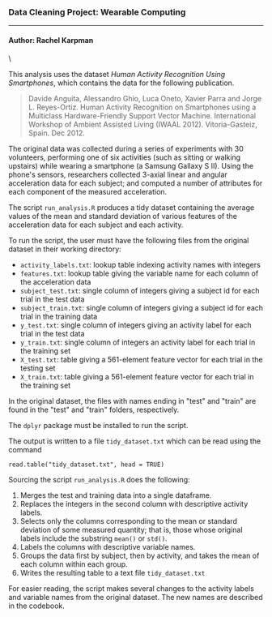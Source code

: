 ### Data Cleaning Project: Wearable Computing
***
#### Author: Rachel Karpman
\


This analysis uses the dataset _Human Activity Recognition Using Smartphones_, 
which contains the data for the following publication.

>Davide Anguita, Alessandro Ghio, Luca Oneto, Xavier Parra and 
Jorge L. Reyes-Ortiz. Human Activity Recognition on Smartphones 
using a Multiclass Hardware-Friendly Support Vector Machine. 
International Workshop of Ambient Assisted Living (IWAAL 2012). 
Vitoria-Gasteiz, Spain. Dec 2012.

The original data was collected during a series of experiments 
with 30 volunteers, performing one of six activities 
(such as sitting or walking upstairs) while wearing a smartphone (a Samsung Gallaxy S II).
 Using the phone's sensors, researchers collected 3-axial linear
 and angular acceleration data for each subject;
 and computed a number of attributes for each component 
of the measured acceleration.

The script `run_analysis.R` produces a tidy dataset containing
the average values of the mean and
standard deviation of various features of the acceleration data for 
each subject and each activity. 

To run the script, the user must have the following files from the 
original dataset in their working directory:

* `activity_labels.txt`: lookup table indexing activity names with integers
* `features.txt`: lookup table giving the variable name for each column of the acceleration data
* `subject_test.txt`: single column of integers giving a subject id for each 
trial in the test data
* `subject_train.txt`: single column of integers giving a subject id for each trial in the training data
* `y_test.txt`: single column of integers giving an activity label for each trial in the test data
* `y_train.txt`: single column of integers an activity label for each trial in 
the training set
* `X_test.txt`: table giving a 561-element feature vector for 
each trial in the testing set
* `X_train.txt`: table giving a 561-element feature vector for 
each trial in the training set


In the original dataset, the files with names ending in "test" and "train" 
are found in the "test" and "train" folders, respectively.

The `dplyr` package must be installed to run the script.

The output is written to a file `tidy_dataset.txt` which can be read using the 
 command
    
```
read.table("tidy_dataset.txt", head = TRUE)
```
  
Sourcing the script `run_analysis.R` does the following:

1. Merges the test and training data into a single dataframe.
2. Replaces the integers in the second column with descriptive activity labels.
3. Selects only the columns corresponding to the mean or standard deviation
of some measured quantity; that is, those whose original labels 
include the substring `mean()` or `std()`.
4. Labels the columns with descriptive variable names.
5. Groups the data first by subject, then by activity, and 
takes the mean of each column within each group. 
6. Writes the resulting table to a text file `tidy_dataset.txt`

For easier reading, the script makes several changes to the activity labels 
and variable names from the original dataset. The new names are described in the codebook.